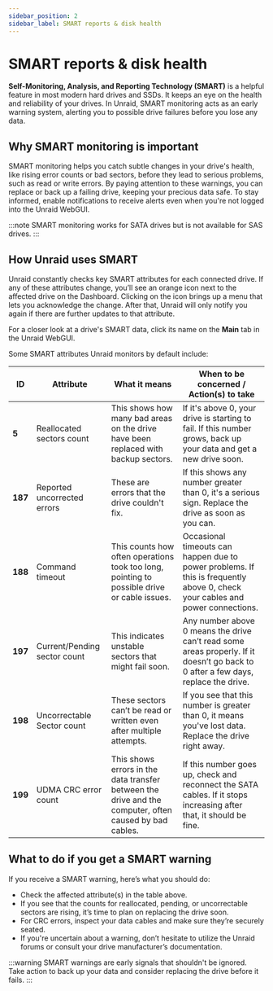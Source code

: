 ```yaml
---
sidebar_position: 2
sidebar_label: SMART reports & disk health
---
```


# SMART reports & disk health

**Self-Monitoring, Analysis, and Reporting Technology (SMART)** is a helpful feature in most modern hard drives and SSDs. It keeps an eye on the health and reliability of your drives. In Unraid, SMART monitoring acts as an early warning system, alerting you to possible drive failures before you lose any data.

## Why SMART monitoring is important

SMART monitoring helps you catch subtle changes in your drive's health, like rising error counts or bad sectors, before they lead to serious problems, such as read or write errors. By paying attention to these warnings, you can replace or back up a failing drive, keeping your precious data safe. To stay informed, enable notifications to receive alerts even when you're not logged into the Unraid WebGUI.

:::note
SMART monitoring works for SATA drives but is not available for SAS drives.
:::

## How Unraid uses SMART

Unraid constantly checks key SMART attributes for each connected drive. If any of these attributes change, you’ll see an orange icon next to the affected drive on the Dashboard. Clicking on the icon brings up a menu that lets you acknowledge the change. After that, Unraid will only notify you again if there are further updates to that attribute.

For a closer look at a drive's SMART data, click its name on the **Main** tab in the Unraid WebGUI.

Some SMART attributes Unraid monitors by default include:

| **ID** | **Attribute**            | **What it means**                                                                                       | **When to be concerned / Action(s) to take**                                 |
|--------|-------------------------------|---------------------------------------------------------------------------------------------------------|---------------------------------------------------------------------------|
| **5**  | Reallocated sectors count     | This shows how many bad areas on the drive have been replaced with backup sectors.                     | If it's above 0, your drive is starting to fail. If this number grows, back up your data and get a new drive soon. |
| **187**| Reported uncorrected errors    | These are errors that the drive couldn't fix.                                                           | If this shows any number greater than 0, it's a serious sign. Replace the drive as soon as you can. |
| **188**| Command timeout               | This counts how often operations took too long, pointing to possible drive or cable issues.        | Occasional timeouts can happen due to power problems. If this is frequently above 0, check your cables and power connections. |
| **197**| Current/Pending sector count   | This indicates unstable sectors that might fail soon.                                           | Any number above 0 means the drive can’t read some areas properly. If it doesn’t go back to 0 after a few days, replace the drive. |
| **198**| Uncorrectable Sector count    | These sectors can’t be read or written even after multiple attempts.                           | If you see that this number is greater than 0, it means you've lost data. Replace the drive right away. |
| **199**| UDMA CRC error count          | This shows errors in the data transfer between the drive and the computer, often caused by bad cables. | If this number goes up, check and reconnect the SATA cables. If it stops increasing after that, it should be fine. |

## What to do if you get a SMART warning

If you receive a SMART warning, here’s what you should do:

- Check the affected attribute(s) in the table above.
- If you see that the counts for reallocated, pending, or uncorrectable sectors are rising, it’s time to plan on replacing the drive soon.
- For CRC errors, inspect your data cables and make sure they’re securely seated.
- If you're uncertain about a warning, don’t hesitate to utilize the Unraid forums or consult your drive manufacturer’s documentation.

:::warning
SMART warnings are early signals that shouldn't be ignored. Take action to back up your data and consider replacing the drive before it fails.
:::
